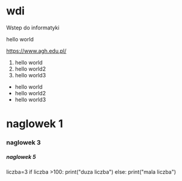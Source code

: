 # wdi
Wstep do informatyki

hello world

https://www.agh.edu.pl/

1. hello world
2. hello world2
3. hello world3

* hello world
* hello world2
* hello world3

# naglowek 1
### naglowek 3
##### naglowek 5

liczba=3
if liczba >100:
    print("duza liczba")
else:
    print("mala liczba")
